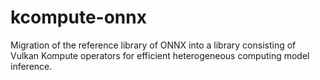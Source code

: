 # kcompute-onnx
Migration of the reference library of ONNX into a library consisting of Vulkan Kompute operators for efficient heterogeneous computing model inference.
